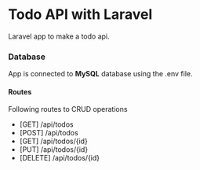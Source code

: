 # Todo API with Laravel
Laravel app to make a todo api. 

<!-- step -->
### Database
App is connected to **MySQL** database using the .env file. 

<!-- step -->
#### Routes
Following routes to CRUD operations
* [GET] /api/todos
* [POST] /api/todos
* [GET] /api/todos/{id}
* [PUT] /api/todos/{id}
* [DELETE] /api/todos/{id}